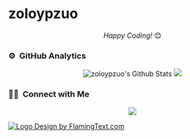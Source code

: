 # zoloypzuo
 
<div align="center">

<i>Happy Coding!</i> 😊

</div>

### ⚙️ &nbsp;GitHub Analytics

<div align="center">

<img src="https://github-readme-stats.vercel.app/api?username=zoloypzuo&include_all_commits=true&count_private=true&show_icons=true&line_height=20&title_color=7A7ADB&icon_color=2234AE&text_color=D3D3D3&bg_color=0,000000,130F40" alt="zoloypzuo's Github Stats">

<img src="https://github-readme-stats-eight-theta.vercel.app/api/top-langs/?username=zoloypzuo&layout=compact&langs_count=8&&line_height=20&title_color=7A7ADB&icon_color=2234AE&text_color=D3D3D3&bg_color=0,000000,130F40"/>
</div>

### 🤝🏻 &nbsp;Connect with Me

<p align="center">
<a href="https://www.zhihu.com/people/zoloypzuo"><img src="https://img.shields.io/static/v1?style=for-the-badge&message=Zhihu&color=0084FF&logo=Zhihu&logoColor=FFFFFF&label="/></a>
</p>

<a target="_top" href="https://flamingtext.com/" ><img src="https://blog.flamingtext.com/blog/2021/12/10/flamingtext_com_1639115962_727159265.png" border="0" alt="Logo Design by FlamingText.com" title="Logo Design by FlamingText.com"></a>
